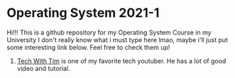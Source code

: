 # Operating System 2021-1
Hi!!! This is a github repository for my Operating System Course in my University
I don't really know what i must type here lmao, maybe i'll just put some interesting link below.
Feel free to check them up!

1. [Tech With Tim](https://www.youtube.com/c/TechWithTim) is one of my favorite tech youtuber. He has a lot of good video and tutorial.
